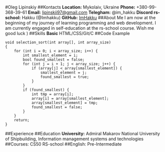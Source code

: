 #Oleg Lipinskiy
##Kontacts
__Location:__ Mykolaiv, Ukraine
__Phone:__ +380-99-368-39-61
__Email:__ lipinskii97@gmail.com
__Telegham:__ @im_hakku
__Discord rs-school:__ Hakku (@Imhakku)
__GitHub:__ [ImHakku](https://github.com/ImHakku)
##About Me
I am now at the beginning of my journey of learning programming and web development. I am currently engaged in self-education at the rs-school course. Wish me good luck )
##Skills
__Basic__ HTML/CSS/Git/C
##Code Example
```
void selection_sort(int array[], int array_size)
{
    for (int i = 0; i < array_size; i++) {
        int smallest_element = i;
        bool found_smallest = false;
        for (int j = i + 1; j < array_size; j++) {
            if (array[j] < array[smallest_element]) {
                smallest_element = j;
                found_smallest = true;
            }
        }
        if (found_smallest) {
            int tmp = array[i];
            array[i] = array[smallest_element];
            array[smallest_element] = tmp;
            found_smallest = false;
        }
    }
    return;
}
```
##Experience
##Education
__University:__ Admiral Makarov National University of Shipbuilding, Information management systems and technologies 
##Courses:
CS50
RS-school
##English:
Pre-Intermediate